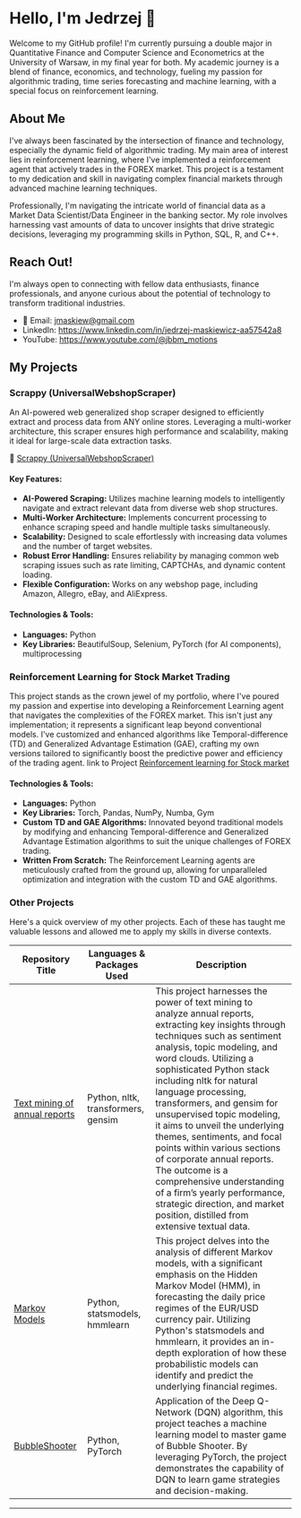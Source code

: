 # Hello, I'm Jedrzej 👋

Welcome to my GitHub profile! I'm currently pursuing a double major in Quantitative Finance and Computer Science and Econometrics at the University of Warsaw, in my final year for both. My academic journey is a blend of finance, economics, and technology, fueling my passion for algorithmic trading, time series forecasting and machine learning, with a special focus on reinforcement learning.

## About Me

I've always been fascinated by the intersection of finance and technology, especially the dynamic field of algorithmic trading. My main area of interest lies in reinforcement learning, where I've implemented a reinforcement agent that actively trades in the FOREX market. This project is a testament to my dedication and skill in navigating complex financial markets through advanced machine learning techniques.

Professionally, I'm navigating the intricate world of financial data as a Market Data Scientist/Data Engineer in the banking sector. My role involves harnessing vast amounts of data to uncover insights that drive strategic decisions, leveraging my programming skills in Python, SQL, R, and C++.

## Reach Out!

I'm always open to connecting with fellow data enthusiasts, finance professionals, and anyone curious about the potential of technology to transform traditional industries.

- 📧 Email: jmaskiew@gmail.com
- LinkedIn: https://www.linkedin.com/in/jedrzej-maskiewicz-aa57542a8
- YouTube: https://www.youtube.com/@jbbm_motions

## My Projects

### Scrappy (UniversalWebshopScraper)

An AI-powered web generalized shop scraper designed to efficiently extract and process data from ANY online stores. Leveraging a multi-worker architecture, this scraper ensures high performance and scalability, making it ideal for large-scale data extraction tasks.

🔗 [Scrappy (UniversalWebshopScraper)](https://github.com/takeaszot/UniversalWebshopScraper)

#### Key Features:
- **AI-Powered Scraping:** Utilizes machine learning models to intelligently navigate and extract relevant data from diverse web shop structures.
- **Multi-Worker Architecture:** Implements concurrent processing to enhance scraping speed and handle multiple tasks simultaneously.
- **Scalability:** Designed to scale effortlessly with increasing data volumes and the number of target websites.
- **Robust Error Handling:** Ensures reliability by managing common web scraping issues such as rate limiting, CAPTCHAs, and dynamic content loading.
- **Flexible Configuration:** Works on any webshop page, including Amazon, Allegro, eBay, and AliExpress.

#### Technologies & Tools:
- **Languages:** Python
- **Key Libraries:** BeautifulSoup, Selenium, PyTorch (for AI components), multiprocessing

### Reinforcement Learning for Stock Market Trading

This project stands as the crown jewel of my portfolio, where I've poured my passion and expertise into developing a Reinforcement Learning agent that navigates the complexities of the FOREX market. This isn't just any implementation; it represents a significant leap beyond conventional models. I've customized and enhanced algorithms like Temporal-difference (TD) and Generalized Advantage Estimation (GAE), crafting my own versions tailored to significantly boost the predictive power and efficiency of the trading agent.
link to Project  [Reinforcement learning for Stock market](https://github.com/JMaskiewicz/RL_tester)

#### Technologies & Tools:
- **Languages:** Python
- **Key Libraries:** Torch, Pandas, NumPy, Numba, Gym
- **Custom TD and GAE Algorithms:** Innovated beyond traditional models by modifying and enhancing Temporal-difference and Generalized Advantage Estimation algorithms to suit the unique challenges of FOREX trading.
- **Written From Scratch:** The Reinforcement Learning agents are meticulously crafted from the ground up, allowing for unparalleled optimization and integration with the custom TD and GAE algorithms.

### Other Projects

Here's a quick overview of my other projects. Each of these has taught me valuable lessons and allowed me to apply my skills in diverse contexts.

| Repository Title | Languages & Packages Used | Description |
|------------------|---------------------------|-------------|
| [Text mining of annual reports](https://github.com/JMaskiewicz/Annual_Report_Text_Mining_Project) | Python, nltk, transformers, gensim | This project harnesses the power of text mining to analyze annual reports, extracting key insights through techniques such as sentiment analysis, topic modeling, and word clouds. Utilizing a sophisticated Python stack including nltk for natural language processing, transformers, and gensim for unsupervised topic modeling, it aims to unveil the underlying themes, sentiments, and focal points within various sections of corporate annual reports. The outcome is a comprehensive understanding of a firm’s yearly performance, strategic direction, and market position, distilled from extensive textual data. |
| [Markov Models](https://github.com/JMaskiewicz/Markov_Models_for_FOREX_trading) | Python, statsmodels, hmmlearn | This project delves into the analysis of different Markov models, with a significant emphasis on the Hidden Markov Model (HMM), in forecasting the daily price regimes of the EUR/USD currency pair. Utilizing Python's statsmodels and hmmlearn, it provides an in-depth exploration of how these probabilistic models can identify and predict the underlying financial regimes. |
| [BubbleShooter](https://github.com/JMaskiewicz/BubbleShooter) | Python, PyTorch | Application of the Deep Q-Network (DQN) algorithm, this project teaches a machine learning model to master game of Bubble Shooter. By leveraging PyTorch, the project demonstrates the capability of DQN to learn game strategies and decision-making. |

---
